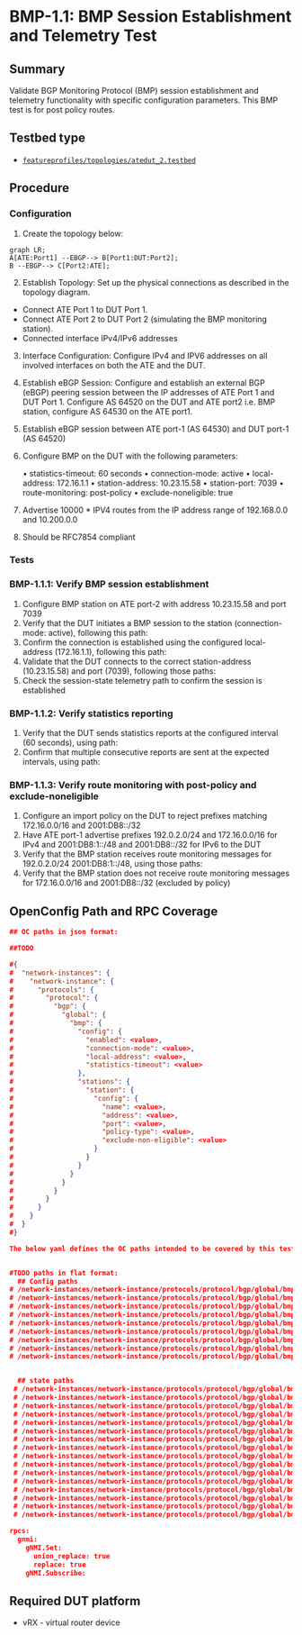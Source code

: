 # BMP-1.1: BMP Session Establishment and Telemetry Test

## Summary

Validate BGP Monitoring Protocol (BMP) session establishment and telemetry functionality with specific configuration parameters.
This BMP test is for post policy routes.

## Testbed type

*  [`featureprofiles/topologies/atedut_2.testbed`](https://github.com/openconfig/featureprofiles/blob/main/topologies/atedut_2.testbed)

## Procedure 

### Configuration

1)  Create the topology below:


```mermaid
graph LR; 
A[ATE:Port1] --EBGP--> B[Port1:DUT:Port2];
B --EBGP--> C[Port2:ATE];
```


2)   Establish Topology: Set up the physical connections as described in the topology diagram.

*   Connect ATE Port 1 to DUT Port 1.
*   Connect ATE Port 2 to DUT Port 2 (simulating the BMP monitoring station).
*   Connected interface IPv4/IPv6 addresses

3) Interface Configuration: Configure IPv4 and IPV6 addresses on all involved interfaces on both the ATE and the DUT.

4) Establish eBGP Session: Configure and establish an external BGP (eBGP) peering session between the IP addresses of ATE Port 1 and DUT Port 1. Configure AS 64520 on the DUT and ATE port2 i.e. BMP station, configure AS 64530 on the ATE port1.
5) Establish eBGP session between ATE port-1 (AS 64530) and DUT port-1 (AS 64520)
6) Configure BMP on the DUT with the following parameters:

    • statistics-timeout: 60 seconds
    • connection-mode: active
    • local-address: 172.16.1.1
    • station-address: 10.23.15.58
    • station-port: 7039
    • route-monitoring: post-policy
    • exclude-noneligible: true

7) Advertise 10000 * IPV4 routes from the IP address range of 192.168.0.0 and 10.200.0.0
8) Should be RFC7854 compliant


### Tests

### BMP-1.1.1: Verify BMP session establishment

1)  Configure BMP station on ATE port-2 with address 10.23.15.58 and port 7039
2)  Verify that the DUT initiates a BMP session to the station (connection-mode: active), following this path:
3)  Confirm the connection is established using the configured local-address (172.16.1.1), following this path:
4)  Validate that the DUT connects to the correct station-address (10.23.15.58) and port (7039), following those paths:
5)  Check the session-state telemetry path to confirm the session is established


### BMP-1.1.2: Verify statistics reporting

1)  Verify that the DUT sends statistics reports at the configured interval (60 seconds), using path:
2)  Confirm that multiple consecutive reports are sent at the expected intervals, using path:

### BMP-1.1.3: Verify route monitoring with post-policy and exclude-noneligible

1)  Configure an import policy on the DUT to reject prefixes matching 172.16.0.0/16 and 2001:DB8::/32
2)  Have ATE port-1 advertise prefixes 192.0.2.0/24 and 172.16.0.0/16 for IPv4 and 2001:DB8:1::/48 and 2001:DB8::/32 for IPv6 to the DUT
3)  Verify that the BMP station receives route monitoring messages for 192.0.2.0/24  2001:DB8:1::/48, using those paths:
4)  Verify that the BMP station does not receive route monitoring messages for 172.16.0.0/16 and 2001:DB8::/32 (excluded by policy)

## OpenConfig Path and RPC Coverage

```json
## OC paths in json format:

##TODO

#{
#  "network-instances": {
#    "network-instance": {
#      "protocols": {
#        "protocol": {
#          "bgp": {
#            "global": {
#              "bmp": {
#                "config": {
#                  "enabled": <value>,
#                  "connection-mode": <value>,
#                  "local-address": <value>,
#                  "statistics-timeout": <value>
#                },
#                "stations": {
#                  "station": {
#                    "config": {
#                      "name": <value>,
#                      "address": <value>,
#                      "port": <value>,
#                      "policy-type": <value>,
#                      "exclude-non-eligible": <value>
#                    }
#                  }
#                }
#              }
#            }
#          }
#        }
#      }
#    }
#  }
#}

The below yaml defines the OC paths intended to be covered by this test.


#TODO paths in flat format:
  ## Config paths
# /network-instances/network-instance/protocols/protocol/bgp/global/bmp/config/enabled:
# /network-instances/network-instance/protocols/protocol/bgp/global/bmp/config/connection-mode:
# /network-instances/network-instance/protocols/protocol/bgp/global/bmp/config/local-address:
# /network-instances/network-instance/protocols/protocol/bgp/global/bmp/config/statistics-timeout:
# /network-instances/network-instance/protocols/protocol/bgp/global/bmp/stations/station/config/name:
# /network-instances/network-instance/protocols/protocol/bgp/global/bmp/stations/station/config/address:
# /network-instances/network-instance/protocols/protocol/bgp/global/bmp/stations/station/config/port:
# /network-instances/network-instance/protocols/protocol/bgp/global/bmp/stations/station/config/policy-type:
# /network-instances/network-instance/protocols/protocol/bgp/global/bmp/stations/station/config/exclude-non-eligible:


  ## state paths
 # /network-instances/network-instance/protocols/protocol/bgp/global/bmp/state/enabled:
 # /network-instances/network-instance/protocols/protocol/bgp/global/bmp/state/connection-mode:
 # /network-instances/network-instance/protocols/protocol/bgp/global/bmp/state/local-address:
 # /network-instances/network-instance/protocols/protocol/bgp/global/bmp/state/statistics-timeout:
 # /network-instances/network-instance/protocols/protocol/bgp/global/bmp/state/idle-time:
 # /network-instances/network-instance/protocols/protocol/bgp/global/bmp/state/probe-count:
 # /network-instances/network-instance/protocols/protocol/bgp/global/bmp/state/probe-interval:
 # /network-instances/network-instance/protocols/protocol/bgp/global/bmp/stations/station/state/address:
 # /network-instances/network-instance/protocols/protocol/bgp/global/bmp/stations/station/state/port:
 # /network-instances/network-instance/protocols/protocol/bgp/global/bmp/stations/station/state/connection-status:
 # /network-instances/network-instance/protocols/protocol/bgp/global/bmp/stations/station/state/uptime:
 # /network-instances/network-instance/protocols/protocol/bgp/global/bmp/stations/station/state/flap-count:
 # /network-instances/network-instance/protocols/protocol/bgp/global/bmp/stations/station/state/policy-type:
 # /network-instances/network-instance/protocols/protocol/bgp/global/bmp/stations/station/state/exclude-non-eligible:
 # /network-instances/network-instance/protocols/protocol/bgp/global/bmp/stations/station/state/message-counters/total:
 # /network-instances/network-instance/protocols/protocol/bgp/global/bmp/stations/station/state/message-counters/statistics:

rpcs:
  gnmi:
    gNMI.Set:
      union_replace: true
      replace: true
    gNMI.Subscribe:
```

## Required DUT platform
  * vRX - virtual router device
